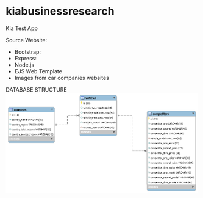 # kiabusinessresearch
Kia Test App 

Source Website:
  - Bootstrap:
  - Express:
  - Node.js
  - EJS Web Template 
  - Images from car companies websites 

DATABASE STRUCTURE
![DBStructure](public/images/DBStructure.png)
